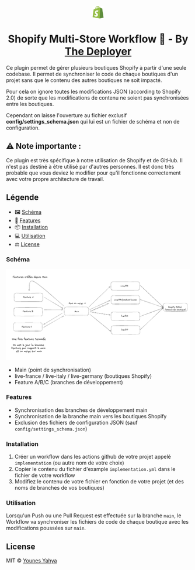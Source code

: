 <div align="center">
<img align="center" src="assets/shopify-logo.png" style="background:transparent;" width="30"></div>
<h1 align="center">Shopify Multi-Store Workflow 🔁 - By <a href="https://the-deployer.fr" style="color: inherit; text-decoration: underline;">The Deployer</a></h1> 

<p>Ce plugin permet de gérer plusieurs boutiques Shopify à partir d'une seule codebase. Il permet de synchroniser le code de chaque boutiques d'un projet sans que le contenu des autres boutiques ne soit impacté. 

Pour cela on ignore toutes les modifications JSON (according to Shopify 2.0) de sorte que les modifications de contenu ne soient pas synchronisées entre les boutiques.

Cependant on laisse l'ouverture au fichier exclusif <strong>config/settings_schema.json</strong> qui lui est un fichier de schéma et non de configuration.</p>
## ⚠️ Note importante : 
Ce plugin est très spécifique à notre utilisation de Shopify et de GitHub. Il n'est pas destiné à être utilisé par d'autres personnes. Il est donc très probable que vous deviez le modifier pour qu'il fonctionne correctement avec votre propre architecture de travail.

## Légende

- 🖼️ [Schéma](#schéma-de-larchitecture-de-synchronisation)
- 🚀 [Features](#features)
- 📦 [Installation](#installation)
- 💻 [Utilisation](#utilisation)
- ⚖️ [License](#license)


### Schéma 
![Architecture de la synchronisation chez Deployer](assets/architecture.png)
- Main (point de synchronisation)
- live-france / live-italy / live-germany (boutiques Shopify)
- Feature A/B/C (branches de développement)

### Features
- Synchronisation des branches de développement main 
- Synchronisation de la branche main vers les boutiques Shopify
- Exclusion des fichiers de configuration JSON (sauf `config/settings_schema.json`)


### Installation
1. Créer un workflow dans les actions github de votre projet appelé `implementation` (ou autre nom de votre choix)
2. Copier le contenu du fichier d'example `implementation.yml` dans le fichier de votre workflow
3. Modifiez le contenu de votre fichier en fonction de votre projet (et des noms de branches de vos boutiques)

### Utilisation
Lorsqu'un Push ou une Pull Request est effectuée sur la branche `main`, le Workflow va synchroniser les fichiers de code de chaque boutique avec les modifications poussées sur `main`.


## License

MIT © [Younes Yahya](https://github.com/younesyahya)